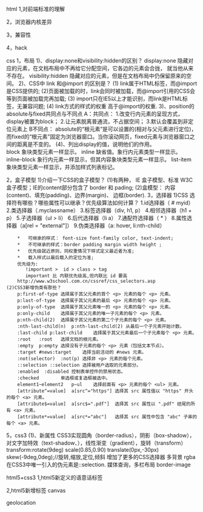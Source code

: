 html
1,对前端标准的理解

2，浏览器内核差异

3，兼容性

4，hack

css
1，布局
	1)、display:none和visibility:hidden的区别？
		display:none  隐藏对应的元素，在文档布局中不再给它分配空间，它各边的元素会合拢，
		就当他从来不存在。
		visibility:hidden  隐藏对应的元素，但是在文档布局中仍保留原来的空间。
	2)、CSS中 link 和@import 的区别是？
		(1) link属于HTML标签，而@import是CSS提供的; 
		(2)页面被加载的时，link会同时被加载，而@import引用的CSS会等到页面被加载完再加载;
		(3) import只在IE5以上才能识别，而link是HTML标签，无兼容问题; 
		(4) link方式的样式的权重 高于@import的权重.
	3)、position的absolute与fixed共同点与不同点
		A：共同点：
			1.改变行内元素的呈现方式，display被置为block；
			2.让元素脱离普通流，不占据空间；
			3.默认会覆盖到非定位元素上
		B不同点：
			absolute的“根元素”是可以设置的(相对与父元素进行定位)，而fixed的“根元素”固定为浏览器窗口。当你滚动网页，fixed元素与浏览器窗口之间的距离是不变的。 
	(4)、列出display的值，说明他们的作用。   
		  block 象块类型元素一样显示。
		  inline 缺省值。象行内元素类型一样显示。
		  inline-block 象行内元素一样显示，但其内容象块类型元素一样显示。
		  list-item 象块类型元素一样显示，并添加样式列表标记。

2，盒子模型
	1)介绍一下CSS的盒子模型？
		(1)有两种， IE 盒子模型、标准 W3C 盒子模型；IE的content部分包含了 border 和 pading;
		(2)盒模型： 内容(content)、填充(padding)、边界(margin)、 边框(border).
3，选择器
	1)CSS 选择符有哪些？哪些属性可以继承？优先级算法如何计算？ 
		1.id选择器（ # myid）
        2.类选择器（.myclassname）
        3.标签选择器（div, h1, p）
        4.相邻选择器（h1 + p）
        5.子选择器（ul > li）
        6.后代选择器（li a）
        7.通配符选择器（ * ）
        8.属性选择器（a[rel = "external"]）
        9.伪类选择器（a: hover, li:nth-child）

	    *   可继承的样式： font-size font-family color, text-indent;
	    *   不可继承的样式：border padding margin width height ;
	    *   优先级就近原则，同权重情况下样式定义最近者为准;
	    *   载入样式以最后载入的定位为准;
		优先级为:
		   !important >  id > class > tag  
		   important 比 内联优先级高,但内联比 id 要高
		http://www.w3school.com.cn/cssref/css_selectors.asp
	(2)CSS3新增伪类有那些？
		p:first-of-type 选择属于其父元素的首个 <p> 元素的每个 <p> 元素。
		p:last-of-type  选择属于其父元素的最后 <p> 元素的每个 <p> 元素。
		p:only-of-type  选择属于其父元素唯一的 <p> 元素的每个 <p> 元素。
		p:only-child    选择属于其父元素的唯一子元素的每个 <p> 元素。
		p:nth-child(2)  选择属于其父元素的第二个子元素的每个 <p> 元素。
		:nth-last-child(n)	p:nth-last-child(2)	从最后一个子元素开始计数。
		:last-child	p:last-child	选择属于其父元素最后一个子元素每个 <p> 元素。
		:root	:root	选择文档的根元素。
		:empty	p:empty	选择没有子元素的每个 <p> 元素（包括文本节点）。
		:target	#news:target	选择当前活动的 #news 元素。
		:not(selector)	:not(p)	选择非 <p> 元素的每个元素。
		::selection	::selection	选择被用户选取的元素部分。
		:enabled  :disabled 控制表单控件的禁用状态。
		:checked        单选框或复选框被选中。
		element1~element2	p~ul	选择前面有 <p> 元素的每个 <ul> 元素。
		[attribute^=value]	a[src^="https"]	选择其 src 属性值以 "https" 开头的每个 <a> 元素。
		[attribute$=value]	a[src$=".pdf"]	选择其 src 属性以 ".pdf" 结尾的所有 <a> 元素。
		[attribute*=value]	a[src*="abc"]	选择其 src 属性中包含 "abc" 子串的每个 <a> 元素。
5，css3
	(1)、新属性
		CSS3实现圆角（border-radius），阴影（box-shadow），
		对文字加特效（text-shadow、），线性渐变（gradient），旋转（transform）
		transform:rotate(9deg) scale(0.85,0.90) translate(0px,-30px) skew(-9deg,0deg);//旋转,缩放,定位,倾斜
		增加了更多的CSS选择器  多背景 rgba 
		在CSS3中唯一引入的伪元素是::selection.
		媒体查询，多栏布局
		border-image

html5+css3
1,html5新定义的语意话标签

2,html5新增标签
canvas

geolocation

